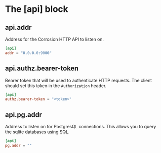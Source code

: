 # The [api] block

## api.addr

Address for the Corrosion HTTP API to listen on.

```toml
[api]
addr = "0.0.0.0:9000"
```

## api.authz.bearer-token

Bearer token that will be used to authenticate HTTP requests.
The client should set this token in the `Authorization` header.

```toml
[api]
authz.bearer-token = "<token>"
```

## api.pg.addr

Address to listen on for PostgresQL connections.
This allows you to query the sqlite databases using SQL.

```toml
[api]
pg.addr = ""
```